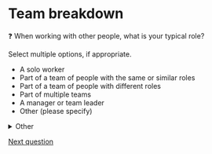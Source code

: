 # Team breakdown

:question: When working with other people, what is your typical role?

Select multiple options, if appropriate.

- A solo worker
- Part of a team of people with the same or similar roles
- Part of a team of people with different roles
- Part of multiple teams
- A manager or team leader
- Other (please specify)

<details>
	<summary>Other</summary>
	Please describe how you work with others:
</details>

[Next question](./A_6_role_duration.md)